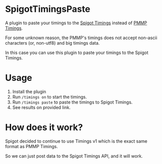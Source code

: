 # SpigotTimingsPaste

A plugin to paste your timings to the [Spigot Timings](https://timings.spigotmc.org/) instead
of [PMMP Timings](https://timings.pmmp.io/).

For some unknown reason, the PMMP's timings does not accept non-ascii characters (or, non-utf8) and big timings data.

In this case you can use this plugin to paste your timings to the Spigot Timings.

# Usage

1. Install the plugin
2. Run `/timings on` to start the timings.
3. Run `/timings paste` to paste the timings to Spigot Timings.
4. See results on provided link.

# How does it work?

Spigot decided to continue to use Timings v1 which is the exact same format as PMMP Timings.

So we can just post data to the Spigot Timings API, and it will work.